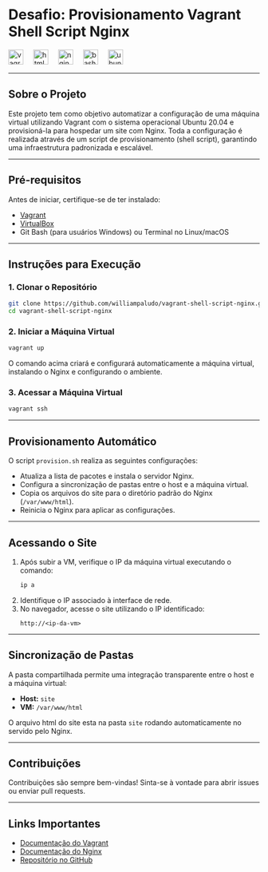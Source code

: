 # **Desafio: Provisionamento Vagrant Shell Script Nginx**

<div>
  <img src="https://cdn.jsdelivr.net/gh/devicons/devicon/icons/vagrant/vagrant-original.svg" height="30" alt="vagrant logo" />
  <img width="12" />
  <img src="https://cdn.jsdelivr.net/gh/devicons/devicon/icons/html5/html5-original.svg" height="30" alt="html5 logo" />
  <img width="12" />
  <img src="https://cdn.jsdelivr.net/gh/devicons/devicon/icons/nginx/nginx-original.svg" height="30" alt="nginx logo"  />
  <img width="12" />
  <img src="https://cdn.jsdelivr.net/gh/devicons/devicon/icons/bash/bash-original.svg" height="30" alt="bash logo" />
  <img width="12" />
  <img src="https://cdn.jsdelivr.net/gh/devicons/devicon/icons/ubuntu/ubuntu-plain.svg" height="30" alt="ubuntu logo" />
  
</div>

---

## **Sobre o Projeto**
Este projeto tem como objetivo automatizar a configuração de uma máquina virtual utilizando Vagrant com o sistema operacional Ubuntu 20.04 e provisioná-la para hospedar um site com Nginx. Toda a configuração é realizada através de um script de provisionamento (shell script), garantindo uma infraestrutura padronizada e escalável.

---

## **Pré-requisitos**
Antes de iniciar, certifique-se de ter instalado:
- [Vagrant](https://www.vagrantup.com/downloads)
- [VirtualBox](https://www.virtualbox.org/)
- Git Bash (para usuários Windows) ou Terminal no Linux/macOS

---

## **Instruções para Execução**
### 1. Clonar o Repositório
```bash
git clone https://github.com/williampaludo/vagrant-shell-script-nginx.git
cd vagrant-shell-script-nginx
```

### 2. Iniciar a Máquina Virtual
```bash
vagrant up
```
O comando acima criará e configurará automaticamente a máquina virtual, instalando o Nginx e configurando o ambiente.

### 3. Acessar a Máquina Virtual
```bash
vagrant ssh
```

---

## **Provisionamento Automático**
O script `provision.sh` realiza as seguintes configurações:
- Atualiza a lista de pacotes e instala o servidor Nginx.
- Configura a sincronização de pastas entre o host e a máquina virtual.
- Copia os arquivos do site para o diretório padrão do Nginx (`/var/www/html`).
- Reinicia o Nginx para aplicar as configurações.

---

## **Acessando o Site**
1. Após subir a VM, verifique o IP da máquina virtual executando o comando:
    ```bash
    ip a
    ```
2. Identifique o IP associado à interface de rede.
3. No navegador, acesse o site utilizando o IP identificado:
    ```
    http://<ip-da-vm>
    ```

---

## **Sincronização de Pastas**
A pasta compartilhada permite uma integração transparente entre o host e a máquina virtual:
- **Host:** `site`
- **VM:** `/var/www/html`

O arquivo html do site esta na pasta `site` rodando automaticamente no servido pelo Nginx.

---

## **Contribuições**
Contribuições são sempre bem-vindas! Sinta-se à vontade para abrir issues ou enviar pull requests.

---

## **Links Importantes**
- [Documentação do Vagrant](https://www.vagrantup.com/docs)
- [Documentação do Nginx](https://nginx.org/en/docs/)
- [Repositório no GitHub](<url-do-repositorio>)

